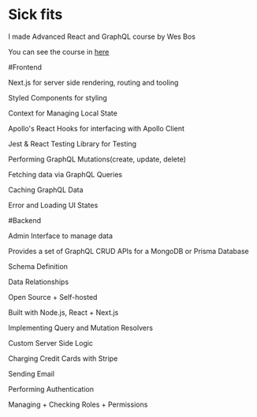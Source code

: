 # Sick fits

I made Advanced React and GraphQL course by Wes Bos

You can see the course in [here](https://advancedreact.com/)

#Frontend

Next.js for server side rendering, routing and tooling

Styled Components for styling

Context for Managing Local State

Apollo's React Hooks for interfacing with Apollo Client

Jest & React Testing Library for Testing

Performing GraphQL Mutations(create, update, delete)

Fetching data via GraphQL Queries

Caching GraphQL Data

Error and Loading UI States

#Backend

Admin Interface to manage data

Provides a set of GraphQL CRUD APIs for a MongoDB or Prisma Database

Schema Definition

Data Relationships

Open Source + Self-hosted

Built with Node.js, React + Next.js

Implementing Query and Mutation Resolvers

Custom Server Side Logic

Charging Credit Cards with Stripe

Sending Email

Performing Authentication

Managing + Checking Roles + Permissions
